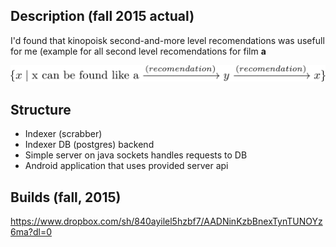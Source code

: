 ## Description (fall 2015 actual)

I'd found that kinopoisk second-and-more level recomendations was usefull for me (example for all second level recomendations for film **a** 

 ![Image of a description](res/pic.png)

## Structure 

- Indexer (scrabber)
- Indexer DB (postgres) backend
- Simple server on java sockets handles requests to DB
- Android application that uses provided server api

## Builds (fall, 2015)
https://www.dropbox.com/sh/840ayilel5hzbf7/AADNinKzbBnexTynTUNOYz6ma?dl=0